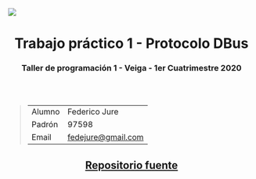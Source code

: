 

<img  src="https://upload.wikimedia.org/wikipedia/commons/thumb/0/0d/FIUBA_gris_transparente.png/275px-FIUBA_gris_transparente.png">

# <center>Trabajo práctico 1 - Protocolo DBus</center>
### <center>Taller de programación 1 - Veiga - 1er Cuatrimestre 2020

<br></br>

>| | |
>|---|---|
>|  Alumno | Federico Jure  |
>| Padrón  |  97598 |
>| Email   | fedejure@gmail.com |
## [<center>Repositorio fuente](https://github.com/FedeJure/DBusProtocol)

